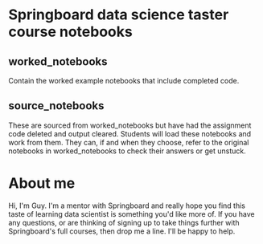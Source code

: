 # Springboard data science taster course notebooks

## worked_notebooks
Contain the worked example notebooks that include completed code.

## source_notebooks
These are sourced from worked_notebooks but have had the assignment
code deleted and output cleared.
Students will load these notebooks and work from them. They can, if
and when they choose, refer to the original notebooks in worked_notebooks
to check their answers or get unstuck.

# About me
Hi, I'm Guy. I'm a mentor with Springboard and really hope you find this taste
of learning data scientist is something you'd like more of. If you have any
questions, or are thinking of signing up to take things further with
Springboard's full courses, then drop me a line. I'll be happy to help.
